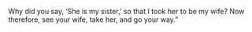 Why did you say, ‘She is my sister,’ so that I took her to be my wife? Now therefore, see your wife, take her, and go your way.”